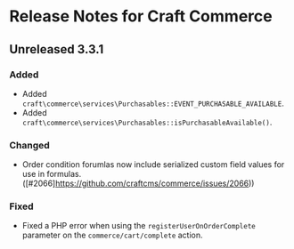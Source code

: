 # Release Notes for Craft Commerce

## Unreleased 3.3.1

### Added
- Added `craft\commerce\services\Purchasables::EVENT_PURCHASABLE_AVAILABLE`.
- Added `craft\commerce\services\Purchasables::isPurchasableAvailable()`.

### Changed
- Order condition forumlas now include serialized custom field values for use in formulas. ([#2066]https://github.com/craftcms/commerce/issues/2066))

### Fixed
- Fixed a PHP error when using the `registerUserOnOrderComplete` parameter on the `commerce/cart/complete` action. 